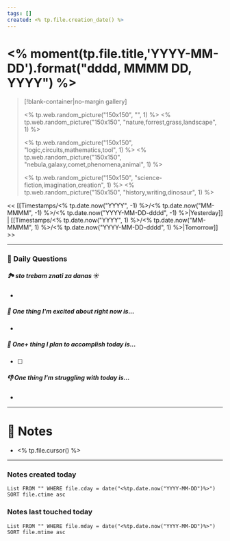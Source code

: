 ```yaml
---
tags: []
created: <% tp.file.creation_date() %>
---
```

# <% moment(tp.file.title,'YYYY-MM-DD').format("dddd, MMMM DD, YYYY") %>

> [!blank-container|no-margin gallery]
>
> <% tp.web.random_picture("150x150", "", 1) %>
><% tp.web.random_picture("150x150", "nature,forrest,grass,landscape", 1) %>
>
><% tp.web.random_picture("150x150", "logic,circuits,mathematics,tool", 1) %>
><% tp.web.random_picture("150x150", "nebula,galaxy,comet,phenomena,animal", 1) %>
>
><% tp.web.random_picture("150x150", "science-fiction,imagination,creation", 1) %>
><% tp.web.random_picture("150x150", "history,writing,dinosaur", 1) %>

<< [[Timestamps/<% tp.date.now("YYYY", -1) %>/<% tp.date.now("MM-MMMM", -1) %>/<% tp.date.now("YYYY-MM-DD-dddd", -1) %>|Yesterday]] | [[Timestamps/<% tp.date.now("YYYY", 1) %>/<% tp.date.now("MM-MMMM", 1) %>/<% tp.date.now("YYYY-MM-DD-dddd", 1) %>|Tomorrow]] >>

---
### 📅 Daily Questions

##### 🏞️️ sto trebam znati za danas ☀️
- 

##### 🙌 One thing I'm excited about right now is...
- 

##### 🚀 One+ thing I plan to accomplish today is...
- [ ] 

##### 👎 One thing I'm struggling with today is...
- 

---
# 📝 Notes
- <% tp.file.cursor() %>

---
### Notes created today

```dataview
List FROM "" WHERE file.cday = date("<%tp.date.now("YYYY-MM-DD")%>") SORT file.ctime asc
```

### Notes last touched today

```dataview
List FROM "" WHERE file.mday = date("<%tp.date.now("YYYY-MM-DD")%>") SORT file.mtime asc
```
